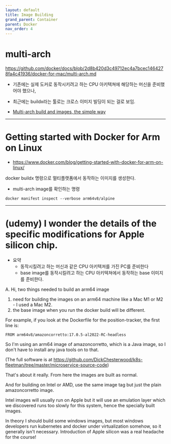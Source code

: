 ```yaml
---
layout: default
title: Image Building
grand_parent: Container
parent: Docker
nav_order: 4
---
```




# multi-arch
https://github.com/docker/docs/blob/2d8b420d3c49712ec4a7bcec1464278fa4c41936/docker-for-mac/multi-arch.md

* 기존에는 실제 도커로 동작시키려고 하는  CPU 아키텍쳐에 해당하는 머신을 준비했어야 했으나,
* 최근에는 buildx라는 툴로는 크로스 이미지 빌딩이 되는 걸로 보임.

* [Multi-arch build and images, the simple way](https://www.docker.com/blog/multi-arch-build-and-images-the-simple-way/)

---
# Getting started with Docker for Arm on Linux
* https://www.docker.com/blog/getting-started-with-docker-for-arm-on-linux/

docker buildx 명령으로 멀티플랫폼에서 동작하는 이미지를 생성한다.

* multi-arch image를 확인하는 명령
```
docker manifest inspect --verbose arm64v8/alpine
```

---
# (udemy) I wonder the details of the specific modifications for Apple silicon chip.
* 요약
  + 동작시킬려고 하는 머신과 같은 CPU 아키텍져를 가진 PC를 준비한다
  + base image를 동작시킬려고 하는 CPU 아키텍쳐에서 동작하는 base 이미지를 준비한다.

A. Hi, two things needed to build an arm64 image

1. need for building the images on an arm64 machine like a Mac M1 or M2 - I used a Mac M2.
2. the base image when you run the docker build will be different.

For example, if you look at the Dockerfile for the position-tracker, the first line is:

```
FROM arm64v8/amazoncorretto:17.0.5-al2022-RC-headless
```

So I'm using an arm64 image of amazoncorretto, which is a Java image, so I don't have to install any java tools on to that.

(The full software is at https://github.com/DickChesterwood/k8s-fleetman/tree/master/microservice-source-code)

That's about it really. From here the images are built as normal.

And for building on Intel or AMD, use the same image tag but just the plain amazoncorretto image.

Intel images will usually run on Apple but it will use an emulation layer which we discovered runs too slowly for this system, hence the specially built images.

In theory I should build some windows images, but most windows developers run kubernetes and docker under virtualization somehow, so it generally isn't necessary. Introduction of Apple silicon was a real headache for the course!
